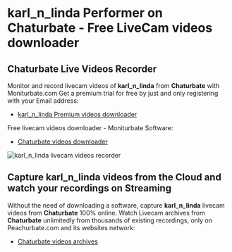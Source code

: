 # karl_n_linda Performer on Chaturbate - Free LiveCam videos downloader

## Chaturbate Live Videos Recorder

Monitor and record livecam videos of **karl_n_linda** from **Chaturbate** with Moniturbate.com
Get a premium trial for free by just and only registering with your Email address:
* [karl_n_linda Premium videos downloader](https://moniturbate.com/request-demo-licence-key.html)

Free livecam videos downloader - Moniturbate Software:
* [Chaturbate videos downloader](https://moniturbate.com/moniturbate-download-software.html)

![karl_n_linda livecam videos recorder](https://peachurnet.com/templates/moniturbate-software.png)


## Capture karl_n_linda videos from the Cloud and watch your recordings on Streaming

Without the need of downloading a software, capture **karl_n_linda** livecam videos from **Chaturbate** 100% online.
Watch Livecam archives from **Chaturbate** unlimitedly from thousands of existing recordings, only on Peachurbate.com and its websites network:
* [Chaturbate videos archives](https://peachurnet.com/)